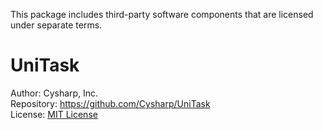 ﻿This package includes third-party software components that are licensed under separate terms.

UniTask
===

Author: Cysharp, Inc.  
Repository: https://github.com/Cysharp/UniTask  
License: [MIT License](UniTaskEmbed/LICENSE)